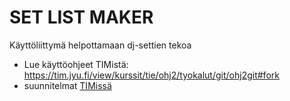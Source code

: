 # SET LIST MAKER

Käyttöliittymä helpottamaan dj-settien tekoa

- Lue käyttöohjeet TIMistä: <https://tim.jyu.fi/view/kurssit/tie/ohj2/tyokalut/git/ohj2git#fork>
- suunnitelmat [TIMissä](https://tim.jyu.fi/view/kurssit/tie/ohj2/2021k/ht/melllaem)

